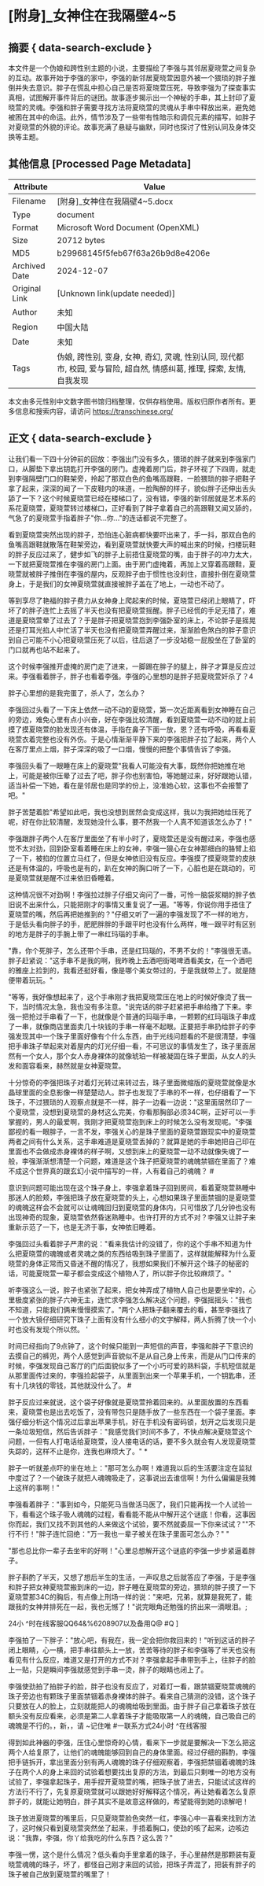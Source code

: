 # [附身]_女神住在我隔壁4~5



## 摘要  { data-search-exclude }

<!-- tcd_abstract -->
本文件是一个伪娘和跨性别主题的小说，主要描绘了李强与其邻居夏晓萱之间复杂的互动。故事开始于李强的家中，李强的新邻居夏晓萱因意外被一个猥琐的胖子推倒并失去意识。胖子在慌乱中担心自己是否将夏晓萱压死，导致李强为了探查事实真相，试图解开事件背后的谜团。故事逐步揭示出一个神秘的手串，其上封印了夏晓萱的灵魂。李强和胖子需要寻找方法将夏晓萱的灵魂从手串中释放出来，避免她被困在其中的命运。此外，情节涉及了一些带有性暗示和调侃元素的描写，如胖子对夏晓萱的外貌的评论。故事充满了悬疑与幽默，同时也探讨了性别认同及身体交换等主题。

<!-- tcd_abstract_end -->

## 其他信息 [Processed Page Metadata]

| Attribute       | Value                                  |
|-----------------|----------------------------------------|
| Filename        | [附身]_女神住在我隔壁4~5.docx                             |
| Type            | document                                 |
| Format          | Microsoft Word Document (OpenXML)                               |
| Size            | 20712 bytes                           |
| MD5             | b29968145f5feb67f63a26b9d8e4206e                                  |
| Archived Date   | 2024-12-07                             |
| Original Link   | [Unknown link(update needed)]                         |
| Author          | 未知                               |
| Region          | 中国大陆                               |
| Date            | 未知                                 |
| Tags            | 伪娘, 跨性别, 变身, 女神, 奇幻, 灵魂, 性别认同, 现代都市, 校园, 爱与冒险, 超自然, 情感纠葛, 推理, 探索, 友情, 自我发现                                 |

本文由多元性别中文数字图书馆归档整理，仅供存档使用。版权归原作者所有。更多信息和搜索内容，请访问 <https://transchinese.org/>


## 正文 { data-search-exclude }

<!-- tcd_main_text -->
让我们看一下四十分钟前的回放：李强出门没有多久，猥琐的胖子就来到李强家门口，从脚垫下拿出钥匙打开李强的房门。虚掩着房门后，胖子环视了下四周，就走到李强隔壁门口的鞋架旁，拎起了那双白色的鱼嘴高跟鞋，一脸猥琐的胖子把鞋子拿了起来，深深的闻了一下皮鞋内的味道，一脸陶醉的样子，貌似胖子还伸出舌头舔了一下？这个时候夏晓萱已经在楼梯口了，没有错，李强的新邻居就是艺术系的系花夏晓萱，夏晓萱转过楼梯口，正好看到了胖子拿着自己的高跟鞋又闻又舔的，气急了的夏晓萱手指着胖子"你...你..."的连话都说不完整了。





看到夏晓萱突然出现的胖子，恐怕连心脏病都快要吓出来了，手一抖，那双白色的鱼嘴高跟鞋就散落在鞋架旁边，看到夏晓萱就快要大声的喊出来的时候，扫楼玩鞋的胖子反应过来了，健步如飞的胖子上前捂住夏晓萱的嘴，由于胖子的冲力太大，一下就把夏晓萱推在李强的房门上面。由于房门虚掩着，再加上又穿着高跟鞋，夏晓萱就被胖子推倒在李强的屋内，反观胖子由于惯性也没刹住，直接扑倒在夏晓萱身上，于是我们的女神夏晓萱就直接被胖子盖在了地上，一动也不动了。



等到享尽了艳福的胖子费力从女神身上爬起来的时候，夏晓萱已经闭上眼睛了，吓坏了的胖子连忙上去摇了半天也没有把夏晓萱摇醒。胖子已经慌的手足无措了，难道是夏晓萱晕了过去了？于是胖子把夏晓萱抱到李强卧室的床上，不论胖子是摇晃还是打耳光掐人中忙活了半天也没有把夏晓萱弄醒过来，渐渐脸色煞白的胖子意识到自己可能不小心把夏晓萱压死了以后，往后退了一步没站稳一屁股坐在了卧室的门口就再也站不起来了。





这个时候李强推开虚掩的房门走了进来，一脚踢在胖子的腿上，胖子才算是反应过来。李强看着胖子，胖子也看着李强。李强的心里想的是胖子把夏晓萱奸杀了？4



胖子心里想的是我完蛋了，杀人了，怎么办？





李强回过头看了一下床上依然一动不动的夏晓萱，第一次近距离看到女神睡在自己的旁边，难免心里有点小兴奋，好在李强比较清醒，看到夏晓萱一动不动的就上前摸了摸夏晓萱的脸发现还有体温，手指在鼻子下面一放，恩？还有呼吸，再看看夏晓萱衣着完整也没有外伤。于是心情渐渐平静下来的李强把胖子拉了起来，两个人在客厅里点上烟，胖子深深的吸了一口烟，慢慢的把整个事情告诉了李强。





李强回头看了一眼睡在床上的夏晓萱"我看人可能没有大事，既然你把她推在地上，可能是被你压晕了过去了吧，胖子你也别害怕，等她醒过来，好好跟她认错，适当补偿一下她，看在是邻居也是同学的份上，没准她心软，这事也不会报警了吧。"





胖子苦楚着脸"希望如此吧，我也没想到居然会变成这样，我以为我把她给压死了呢，好在你比较清醒，发现她没什么事，要不然我一个人真不知道该怎么办了！"



李强跟胖子两个人在客厅里面坐了有半小时了，夏晓萱还是没有醒过来，李强也感觉不太对劲，回到卧室看着睡在床上的女神，李强一狠心在女神那细白的胳臂上掐了一下，被掐的位置立马红了，但是女神依旧没有反应。李强摸了摸夏晓萱的皮肤还是有体温的，呼吸也是有的，趴在女神的胸口听了一下，心脏也是在跳动的，可是夏晓萱就是醒不过来依旧昏睡着。



这种情况很不对劲啊！李强拉过胖子仔细又询问了一番，可怜一脑袋浆糊的胖子依旧说不出来什么，只能把刚才的事情又重复说了一遍。"等等，你说你用手捂住了夏晓萱的嘴，然后再把她推到的？"仔细又听了一遍的李强发现了不一样的地方，于是低头看向胖子的手，肥肥胖胖的手跟平时也没有什么两样，唯一跟平时有区别的地方是胖子的手腕上带了一串红玛瑙的手串。





"靠，你个死胖子，怎么还带个手串，还是红玛瑙的，不男不女的！"李强很无语。胖子赶紧说："这手串不是我的啊，我昨晚上去酒吧街喝啤酒看美女，在一个酒吧的雅座上捡到的，我看还挺好看，像是哪个美女带过的，于是我就带上了。就是随便带着玩玩。"





"等等，我好像想起来了，这个手串刚才我把夏晓萱压在地上的时候好像烫了我一下，当时情况太急，我也没有多注意。"说完话的胖子赶紧把手串给撸了下来。李强一把抢过手串看了一下，也就像是个普通的玛瑙手串，一颗颗的红玛瑙珠子串成了一串，就像商店里面卖几十块钱的手串一样毫不起眼。正要把手串扔给胖子的李强发现其中一个珠子里面好像有个什么东西，由于光线问题看的不是很清楚，李强把手串珠子举起来对着屋内的灯光仔细一看，不可思议的事情发生了，珠子里面居然有一个女人，那个女人赤身裸体的就像琥珀一样被凝固在珠子里面，从女人的头发和面容看来，赫然就是女神夏晓萱。





十分惊奇的李强把珠子对着灯光转过来转过去，珠子里面微缩版的夏晓萱就像是水晶球里面的全息影像一样楚楚动人。胖子也发现了手串的不一样，也仔细看了一下珠子，不过猥琐的人观察点就是不一样，胖子一边看一边说："这里面居然印了一个夏晓萱，没想到夏晓萱的身材这么完美，你看那胸部必须34C啊，正好可以一手掌握的，男人的最爱啊，我刚才把夏晓萱抱到床上的时候怎么没有发现呢。"李强鄙视的看一眼胖子，一言不发，李强关心的是珠子里面的夏晓萱跟现实中的夏晓萱两者之间有什么关系，这手串难道是夏晓萱丢掉的？就算是她的手串她把自己印在里面也不会做成赤身裸体的样子啊，又想到床上的夏晓萱一动不动就像失魂了一般，李强渐渐想清楚一个问题，难道是这个珠子把夏晓萱的魂魄禁锢在里面了？难不成这个世界真的跟玄幻小说中描写的一样，人有着自己的魂魄？ #















意识到问题可能出现在这个珠子身上，李强拿着珠子回到房间，看着夏晓萱熟睡中那迷人的脸颊，李强把珠子放在夏晓萱的头上，心想如果珠子里面禁锢的是夏晓萱的魂魄这样会不会就可以让魂魄回归到夏晓萱的身体内，只可惜放了几分钟也没有出现神奇的现象，夏晓萱依然昏迷熟睡中。也许打开的方式不对？李强又让胖子来重新示范了一下，也是无济于事，女神依旧睡着。





李强回过头看着胖子严肃的说："看来我估计的没错了，你的这个手串不知道为什么把夏晓萱的魂魄或者灵魂之类的东西给吸到珠子里面了，这样就能解释为什么夏晓萱的身体正常而又昏迷不醒的情况了，我想如果我们不解开这个珠子的秘密的话，可能夏晓萱一辈子都会变成这个植物人了，所以胖子你比较麻烦了。"





听李强这么一说，胖子也紧张了起来，把女神弄成了植物人自己也是要坐牢的，心里极度紧张的胖子六神无主，连忙求李强怎么解决这个问题，李强摇摇头："我也不知道，只能我们俩来慢慢摸索了。"两个人把珠子翻来覆去的看，甚至李强找了一个放大镜仔细研究下珠子上面有没有什么细小的文字解释，两人折腾了快一个小时也没有发现个所以然。 '



时间已经指向了9点钟了，这个时候只能到一声短信的声音，李强和胖子下意识的去摸自己的裤兜，两个人感觉到声音貌似不是从自己身上传来，而是从门口传来的时候，李强发现自己客厅的门后面貌似多了一个小巧可爱的熟料袋，手机短信就是从那里面传过来的，李强捡起袋子，从里面到出来一个苹果手机，一个钥匙串，还有十几块钱的零钱，其他就没什么了。 #



胖子反应过来就说，这个袋子好像就是夏晓萱拎着回来的。从里面放置的东西看来，夏晓萱也是出去吃饭了，没有带包只是随手放了一些东西在一个袋子里面。李强仔细分析这个情况过后拿出苹果手机，好在手机没有密码锁，划开之后发现只是一条垃圾短信，然后告诉胖子："我感觉我们时间不多了，不快点解决夏晓萱这个问题，一但有人打电话给夏晓萱，没人接电话的话，要不多久就会有人发现夏晓萱失踪的，这样不止是你，连我也麻烦大了。" *





胖子一听就差点吓的坐在地上："那可怎么办啊！难道我以后的生活要注定在监狱中度过了？一个破珠子就把人魂魄吸走了，这事说出去谁信啊！为什么偏偏是我摊上这样的事啊！"





李强看着胖子："事到如今，只能死马当做活马医了，我们只能再找一个人试验一下，看看这个珠子吸人魂魄的过程，看看能不能从中解开这个谜底！你看，这事因你而起，我们又找不到其他的人来做这个试验，要不然就委屈一下你来试试？""不行不行！"胖子连忙回绝："万一我也一辈子被关在珠子里面可怎么办？" "



"那也总比你一辈子去坐牢的好啊！"心里总想解开这个谜底的李强一步步紧逼着胖子。





胖子斟酌了半天，又想了想后半生的生活，一声叹息之后就答应了李强，于是李强和胖子把女神夏晓萱搬到床的一边，胖子睡在夏晓萱的旁边，猥琐的胖子摸了一下夏晓萱那34C的胸后，有点像上刑场一样的说："来吧，兄弟，就算是我死了，能跟我的女神并排死在一起，我也无憾了！"说完眼角还勉强的挤出来一滴眼泪。;



24小 ^时在线客服QQ64&%6208907以及备用Q@ #Q ]



李强拍了一下胖子："放心吧，有我在，我一定会把你救回来的！"听到这话的胖子闭上眼睛，心一横，把手串往额头上一放，苦苦等待的胖子和李强等了半天也没有看见有什么反应，难道又是打开的方式不对？李强拿起手串带到手上，往胖子的脸上一贴，只是瞬间李强就感觉到手串一烫，胖子的眼睛也闭上了。



李强使劲拍了拍胖子的脸，胖子也没有反应了，对着灯一看，跟禁锢夏晓萱魂魄的珠子旁边也有颗珠子里面禁锢着赤身裸体的胖子。看来自己猜测的没错，这个珠子只要放在人的脸上，立刻就能把人的魂魄给吸到里面。由于胖子自己拿着珠子放在额头没有反应看来，必须是第二人拿着珠子才能吸取第一人的魂魄，自己吸自己的魂魄是不行的。，新，，请 ~记住唯 #一联系方式24小时 ^在线客服





得到如此神器的李强，压住心里惊奇的心情，看来下一步就是要解决一下怎么把这两个人给复原了，让他们的魂魄能够回到自己的身体里面。经过仔细的斟酌，李强把手链拆开，拿出里面分别有两人魂魄的珠子仔细观察着，李强把禁锢着魂魄的珠子在两个人的身上来回的试验着想要找出复原的方法，到最后只剩唯一的地方没有试验了，李强拿起珠子，用手捏开夏晓萱的嘴，把珠子放了进去，只能试试这样的方法行不行了，先复原夏晓萱就可以跟她好好解释这个情况，再让她看着怎么复原胖子的，就能让她明白，胖子其实不是故意这样做的，希望能得到她的谅解吧！



珠子放进夏晓萱的嘴里后，只见夏晓萱脸色突然一红，李强心中一喜看来找到方法了，这时候只看到夏晓萱突然坐了起来，手捂着胸口，使劲的咳了起来，边咳边说："我靠，李强，你丫给我吃的什么东西？这么苦？"



李强一愣，这个是什么情况？低头看向手里拿着的珠子，手心里赫然是那颗装有夏晓萱魂魄的珠子，坏了，都怪自己刚才来回的试验，把珠子弄混了，把装有胖子的珠子被自己放到夏晓萱的嘴里了！
<!-- tcd_main_text_end -->


